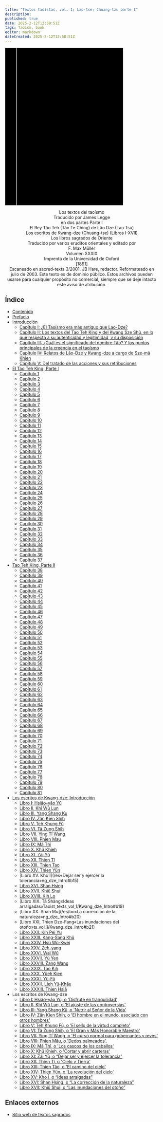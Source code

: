 ```yaml
---
title: "Textos taoístas, vol. 1; Lao-tse; Chuang-tzu parte I"
description: 
published: true
date: 2025-2-12T12:58:51Z
tags: Taoism, book
editor: markdown
dateCreated: 2025-2-12T12:58:51Z
---
```


<div class="urantiapedia-book-front urantiapedia-book-tao">
<svg xmlns="http://www.w3.org/2000/svg" width="102.6mm" height="136.8mm" viewBox="0 0 102.6 136.8" version="1.1">
	<g transform="translate(-7,-5)">
		<rect width="9.6" height="136.8" x="7" y="5" />
		<rect width="96.9" height="136.8" x="17" y="5" />
		<text style="font-size:5px" x="61" y="22">Lao Tzu, Chuang Tzu; Jame Legge (tr.)</text>
		<text style="font-size:4px" x="61" y="125">1891</text>
		<text style="font-size:9px" x="61" y="60">Textos taoístas</text>
		<text style="font-size:9px" x="61" y="70">Parte I (SBE 39)</text>
	</g>
</svg>
</div>

<p style="text-align:center;">
<span class="text-h3">Los textos del taoísmo</span><br>
<span class="text-h5">Traducido por James Legge</span><br>
en dos partes Parte I<br>
El Rey Tâo Teh (Tâo Te Ching) de Lâo Dze (Lao Tsu)<br>
Los escritos de Kwang-dze (Chuang-tse) (Libros I-XVII)<br>
Los libros sagrados de Oriente<br>
Traducido por varios eruditos orientales y editado por<br>
F. Max Müller<br>
Volumen XXXIX<br>
Imprenta de la Universidad de Oxford<br>
[1891]<br>
Escaneado en sacred-texts 3/2001. JB Hare, redactor. Reformateado en julio de 2003. Este texto es de dominio público. Estos archivos pueden usarse para cualquier propósito no comercial, siempre que se deje intacto este aviso de atribución.<br>
</p>


## Índice

- [Contenido](/es/book/Taoism/Taoist_texts_vol_1/Contents)
- [Prefacio](/es/book/Taoism/Taoist_texts_vol_1/Preface)
- Introducción
	- [Capítulo I: ¿El Taoísmo era más antiguo que Lao-Dze?](/es/book/Taoism/Taoist_texts_vol_1/Introduction_1)
	- [Capítulo II: Los textos del Tao Teh King y del Kwang Sze Shû, en lo que respecta a su autenticidad y legitimidad, y su disposición](/es/book/Taoism/Taoist_texts_vol_1/Introduction_2)
	- [Capítulo III: ¿Cuál es el significado del nombre Tâo? Y los puntos principales de la creencia en el taoísmo](/es/book/Taoism/Taoist_texts_vol_1/Introduction_3)
	- [Capítulo IV: Relatos de Lâo-Dze y Kwang-dze a cargo de Sze-mâ Khien](/es/book/Taoism/Taoist_texts_vol_1/Introduction_4)
	- [Capítulo V: Del tratado de las acciones y sus retribuciones](/es/book/Taoism/Taoist_texts_vol_1/Introduction_5)
- [El Tao Teh King, Parte I](/es/book/Taoism/Taoist_texts_vol_1/The_Tao_Teh_King_Part_1)
	- [Capítulo 1](/es/book/Taoism/Taoist_texts_vol_1/The_Tao_Teh_King_Part_1#c1)
	- [Capítulo 2](/es/book/Taoism/Taoist_texts_vol_1/The_Tao_Teh_King_Part_1#c2)
	- [Capítulo 3](/es/book/Taoism/Taoist_texts_vol_1/The_Tao_Teh_King_Part_1#c3)
	- [Capítulo 4](/es/book/Taoism/Taoist_texts_vol_1/The_Tao_Teh_King_Part_1#c4)
	- [Capítulo 5](/es/book/Taoism/Taoist_texts_vol_1/The_Tao_Teh_King_Part_1#c5)
	- [Capítulo 6](/es/book/Taoism/Taoist_texts_vol_1/The_Tao_Teh_King_Part_1#c6)
	- [Capítulo 7](/es/book/Taoism/Taoist_texts_vol_1/The_Tao_Teh_King_Part_1#c7)
	- [Capítulo 8](/es/book/Taoism/Taoist_texts_vol_1/The_Tao_Teh_King_Part_1#c8)
	- [Capítulo 9](/es/book/Taoism/Taoist_texts_vol_1/The_Tao_Teh_King_Part_1#c9)
	- [Capítulo 10](/es/book/Taoism/Taoist_texts_vol_1/The_Tao_Teh_King_Part_1#c10)
	- [Capítulo 11](/es/book/Taoism/Taoist_texts_vol_1/The_Tao_Teh_King_Part_1#c11)
	- [Capítulo 12](/es/book/Taoism/Taoist_texts_vol_1/The_Tao_Teh_King_Part_1#c12)
	- [Capítulo 13](/es/book/Taoism/Taoist_texts_vol_1/The_Tao_Teh_King_Part_1#c13)
	- [Capítulo 14](/es/book/Taoism/Taoist_texts_vol_1/The_Tao_Teh_King_Part_1#c14)
	- [Capítulo 15](/es/book/Taoism/Taoist_texts_vol_1/The_Tao_Teh_King_Part_1#c15)
	- [Capítulo 16](/es/book/Taoism/Taoist_texts_vol_1/The_Tao_Teh_King_Part_1#c16)
	- [Capítulo 17](/es/book/Taoism/Taoist_texts_vol_1/The_Tao_Teh_King_Part_1#c17)
	- [Capítulo 18](/es/book/Taoism/Taoist_texts_vol_1/The_Tao_Teh_King_Part_1#c18)
	- [Capítulo 19](/es/book/Taoism/Taoist_texts_vol_1/The_Tao_Teh_King_Part_1#c19)
	- [Capítulo 20](/es/book/Taoism/Taoist_texts_vol_1/The_Tao_Teh_King_Part_1#c20)
	- [Capítulo 21](/es/book/Taoism/Taoist_texts_vol_1/The_Tao_Teh_King_Part_1#c21)
	- [Capítulo 22](/es/book/Taoism/Taoist_texts_vol_1/The_Tao_Teh_King_Part_1#c22)
	- [Capítulo 23](/es/book/Taoism/Taoist_texts_vol_1/The_Tao_Teh_King_Part_1#c23)
	- [Capítulo 24](/es/book/Taoism/Taoist_texts_vol_1/The_Tao_Teh_King_Part_1#c24)
	- [Capítulo 25](/es/book/Taoism/Taoist_texts_vol_1/The_Tao_Teh_King_Part_1#c25)
	- [Capítulo 26](/es/book/Taoism/Taoist_texts_vol_1/The_Tao_Teh_King_Part_1#c26)
	- [Capítulo 27](/es/book/Taoism/Taoist_texts_vol_1/The_Tao_Teh_King_Part_1#c27)
	- [Capítulo 28](/es/book/Taoism/Taoist_texts_vol_1/The_Tao_Teh_King_Part_1#c28)
	- [Capítulo 29](/es/book/Taoism/Taoist_texts_vol_1/The_Tao_Teh_King_Part_1#c29)
	- [Capítulo 30](/es/book/Taoism/Taoist_texts_vol_1/The_Tao_Teh_King_Part_1#c30)
	- [Capítulo 31](/es/book/Taoism/Taoist_texts_vol_1/The_Tao_Teh_King_Part_1#c31)
	- [Capítulo 32](/es/book/Taoism/Taoist_texts_vol_1/The_Tao_Teh_King_Part_1#c32)
	- [Capítulo 33](/es/book/Taoism/Taoist_texts_vol_1/The_Tao_Teh_King_Part_1#c33)
	- [Capítulo 34](/es/book/Taoism/Taoist_texts_vol_1/The_Tao_Teh_King_Part_1#c34)
	- [Capítulo 35](/es/book/Taoism/Taoist_texts_vol_1/The_Tao_Teh_King_Part_1#c35)
	- [Capítulo 36](/es/book/Taoism/Taoist_texts_vol_1/The_Tao_Teh_King_Part_1#c36)
	- [Capítulo 37](/es/book/Taoism/Taoist_texts_vol_1/The_Tao_Teh_King_Part_1#c37)
- [Tao Teh King, Parte II](/es/book/Taoism/Taoist_texts_vol_1/The_Tao_Teh_King_Part_2)
	- [Capítulo 38](/es/book/Taoism/Taoist_texts_vol_1/The_Tao_Teh_King_Part_2#c38)
	- [Capítulo 39](/es/book/Taoism/Taoist_texts_vol_1/The_Tao_Teh_King_Part_2#c39)
	- [Capítulo 40](/es/book/Taoism/Taoist_texts_vol_1/The_Tao_Teh_King_Part_2#c40)
	- [Capítulo 41](/es/book/Taoism/Taoist_texts_vol_1/The_Tao_Teh_King_Part_2#c41)
	- [Capítulo 42](/es/book/Taoism/Taoist_texts_vol_1/The_Tao_Teh_King_Part_2#c42)
	- [Capítulo 43](/es/book/Taoism/Taoist_texts_vol_1/The_Tao_Teh_King_Part_2#c43)
	- [Capítulo 44](/es/book/Taoism/Taoist_texts_vol_1/The_Tao_Teh_King_Part_2#c44)
	- [Capítulo 45](/es/book/Taoism/Taoist_texts_vol_1/The_Tao_Teh_King_Part_2#c45)
	- [Capítulo 46](/es/book/Taoism/Taoist_texts_vol_1/The_Tao_Teh_King_Part_2#c46)
	- [Capítulo 47](/es/book/Taoism/Taoist_texts_vol_1/The_Tao_Teh_King_Part_2#c47)
	- [Capítulo 48](/es/book/Taoism/Taoist_texts_vol_1/The_Tao_Teh_King_Part_2#c48)
	- [Capítulo 49](/es/book/Taoism/Taoist_texts_vol_1/The_Tao_Teh_King_Part_2#c49)
	- [Capítulo 50](/es/book/Taoism/Taoist_texts_vol_1/The_Tao_Teh_King_Part_2#c50)
	- [Capítulo 51](/es/book/Taoism/Taoist_texts_vol_1/The_Tao_Teh_King_Part_2#c51)
	- [Capítulo 52](/es/book/Taoism/Taoist_texts_vol_1/The_Tao_Teh_King_Part_2#c52)
	- [Capítulo 53](/es/book/Taoism/Taoist_texts_vol_1/The_Tao_Teh_King_Part_2#c53)
	- [Capítulo 54](/es/book/Taoism/Taoist_texts_vol_1/The_Tao_Teh_King_Part_2#c54)
	- [Capítulo 55](/es/book/Taoism/Taoist_texts_vol_1/The_Tao_Teh_King_Part_2#c55)
	- [Capítulo 56](/es/book/Taoism/Taoist_texts_vol_1/The_Tao_Teh_King_Part_2#c56)
	- [Capítulo 57](/es/book/Taoism/Taoist_texts_vol_1/The_Tao_Teh_King_Part_2#c57)
	- [Capítulo 58](/es/book/Taoism/Taoist_texts_vol_1/The_Tao_Teh_King_Part_2#c58)
	- [Capítulo 59](/es/book/Taoism/Taoist_texts_vol_1/The_Tao_Teh_King_Part_2#c59)
	- [Capítulo 60](/es/book/Taoism/Taoist_texts_vol_1/The_Tao_Teh_King_Part_2#c60)
	- [Capítulo 61](/es/book/Taoism/Taoist_texts_vol_1/The_Tao_Teh_King_Part_2#c61)
	- [Capítulo 62](/es/book/Taoism/Taoist_texts_vol_1/The_Tao_Teh_King_Part_2#c62)
	- [Capítulo 63](/es/book/Taoism/Taoist_texts_vol_1/The_Tao_Teh_King_Part_2#c63)
	- [Capítulo 64](/es/book/Taoism/Taoist_texts_vol_1/The_Tao_Teh_King_Part_2#c64)
	- [Capítulo 65](/es/book/Taoism/Taoist_texts_vol_1/The_Tao_Teh_King_Part_2#c65)
	- [Capítulo 66](/es/book/Taoism/Taoist_texts_vol_1/The_Tao_Teh_King_Part_2#c66)
	- [Capítulo 67](/es/book/Taoism/Taoist_texts_vol_1/The_Tao_Teh_King_Part_2#c67)
	- [Capítulo 68](/es/book/Taoism/Taoist_texts_vol_1/The_Tao_Teh_King_Part_2#c68)
	- [Capítulo 69](/es/book/Taoism/Taoist_texts_vol_1/The_Tao_Teh_King_Part_2#c69)
	- [Capítulo 70](/es/book/Taoism/Taoist_texts_vol_1/The_Tao_Teh_King_Part_2#c70)
	- [Capítulo 71](/es/book/Taoism/Taoist_texts_vol_1/The_Tao_Teh_King_Part_2#c71)
	- [Capítulo 72](/es/book/Taoism/Taoist_texts_vol_1/The_Tao_Teh_King_Part_2#c72)
	- [Capítulo 73](/es/book/Taoism/Taoist_texts_vol_1/The_Tao_Teh_King_Part_2#c73)
	- [Capítulo 74](/es/book/Taoism/Taoist_texts_vol_1/The_Tao_Teh_King_Part_2#c74)
	- [Capítulo 75](/es/book/Taoism/Taoist_texts_vol_1/The_Tao_Teh_King_Part_2#c75)
	- [Capítulo 76](/es/book/Taoism/Taoist_texts_vol_1/The_Tao_Teh_King_Part_2#c76)
	- [Capítulo 77](/es/book/Taoism/Taoist_texts_vol_1/The_Tao_Teh_King_Part_2#c77)
	- [Capítulo 78](/es/book/Taoism/Taoist_texts_vol_1/The_Tao_Teh_King_Part_2#c78)
	- [Capítulo 79](/es/book/Taoism/Taoist_texts_vol_1/The_Tao_Teh_King_Part_2#c79)
	- [Capítulo 80](/es/book/Taoism/Taoist_texts_vol_1/The_Tao_Teh_King_Part_2#c80)
	- [Capítulo 81](/es/book/Taoism/Taoist_texts_vol_1/The_Tao_Teh_King_Part_2#c81)
- [Los escritos de Kwang-dze: Introducción](/es/book/Taoism/Taoist_texts_vol_1/Kwang_dze_Intro)
	- [Libro I: Hsiâo-yâo Yû](/es/book/Taoism/Taoist_texts_vol_1/Kwang_dze_Intro#b1)
	- [Libro II. Khî Wû Lun](/es/book/Taoism/Taoist_texts_vol_1/Kwang_dze_Intro#b2)
	- [Libro III. Yang Shang Ku](/es/book/Taoism/Taoist_texts_vol_1/Kwang_dze_Intro#b3)
	- [Libro IV. Zän Kien Shih](/es/book/Taoism/Taoist_texts_vol_1/Kwang_dze_Intro#b4)
	- [Libro V. Teh Khung Fû](/es/book/Taoism/Taoist_texts_vol_1/Kwang_dze_Intro#b5)
	- [Libro VI. Tâ Zung Shih](/es/book/Taoism/Taoist_texts_vol_1/Kwang_dze_Intro#b6)
	- [Libro VII. Ying Tî Wang](/es/book/Taoism/Taoist_texts_vol_1/Kwang_dze_Intro#b7)
	- [Libro VIII. Phien Mau](/es/book/Taoism/Taoist_texts_vol_1/Kwang_dze_Intro#b8)
	- [Libro IX: Mâ Thî](/es/book/Taoism/Taoist_texts_vol_1/Kwang_dze_Intro#b9)
	- [Libro X. Khü Khieh](/es/book/Taoism/Taoist_texts_vol_1/Kwang_dze_Intro#b10)
	- [Libro XI. Zâi Yû](/es/book/Taoism/Taoist_texts_vol_1/Kwang_dze_Intro#b11)
	- [Libro XII. Thien Tî](/es/book/Taoism/Taoist_texts_vol_1/Kwang_dze_Intro#b12)
	- [Libro XIII. Thien Tao](/es/book/Taoism/Taoist_texts_vol_1/Kwang_dze_Intro#b13)
	- [Libro XIV. Thien Yün](/es/book/Taoism/Taoist_texts_vol_1/Kwang_dze_Intro#b14)
	- [Libro XV. Kho Î](/es«Dejar ser y ejercer la tolerancia»ng_dze_Intro#b15)
	- [Libro XVI. Shan Hsing](/es/book/Taoism/Taoist_texts_vol_1/Kwang_dze_Intro#b16)
	- [Libro XVII. Khiû Shui](/es/book/Taoism/Taoist_texts_vol_1/Kwang_dze_Intro#b17)
	- [Libro XVIII. Kih Lo](/es/book/Taoism/Taoist_texts_vol_1/Kwang_dze_Intro#b18)
	- [Libro XIX. Tâ Shäng«Ideas arraigadas»Taoist_texts_vol_1/Kwang_dze_Intro#b19)
	- [Libro XX. Shan Mu](/es/bo«La corrección de la naturaleza»ng_dze_Intro#b20)
	- [Libro XXI, Thien Dze-Fang«Las inundaciones del otoño»ts_vol_1/Kwang_dze_Intro#b21)
	- [Libro XXII. Kih Pei Yu](/es/book/Taoism/Taoist_texts_vol_1/Kwang_dze_Intro#b22)
	- [Libro XXIII. Käng-Sang Khû](/es/book/Taoism/Taoist_texts_vol_1/Kwang_dze_Intro#b23)
	- [Libro XXIV. Hsü Wû-Kwei](/es/book/Taoism/Taoist_texts_vol_1/Kwang_dze_Intro#b24)
	- [Libro XXV. Zeh-yang](/es/book/Taoism/Taoist_texts_vol_1/Kwang_dze_Intro#b25)
	- [Libro XXVI. Wai Wû](/es/book/Taoism/Taoist_texts_vol_1/Kwang_dze_Intro#b26)
	- [Libro XXVII. Yü Yen](/es/book/Taoism/Taoist_texts_vol_1/Kwang_dze_Intro#b27)
	- [Libro XXVIII. Zang Wang](/es/book/Taoism/Taoist_texts_vol_1/Kwang_dze_Intro#b28)
	- [Libro XXIX. Tao Kih](/es/book/Taoism/Taoist_texts_vol_1/Kwang_dze_Intro#b29)
	- [Libro XXX. Yüeh Kien](/es/book/Taoism/Taoist_texts_vol_1/Kwang_dze_Intro#b30)
	- [Libro XXXI. Yü-Fû](/es/book/Taoism/Taoist_texts_vol_1/Kwang_dze_Intro#b31)
	- [Libro XXXII. Lieh Yü-Khâu](/es/book/Taoism/Taoist_texts_vol_1/Kwang_dze_Intro#b32)
	- [Libro XXXIII. Thien Hsiâ](/es/book/Taoism/Taoist_texts_vol_1/Kwang_dze_Intro#b33)
- Los escritos de Kwang-dze
	- [Libro I: Hsiâo-yâo Yû, o 'Disfrute en tranquilidad'](/es/book/Taoism/Taoist_texts_vol_1/Kwang_dze_Book_1)
	- [Libro II: Khî Wû Lun, o 'El ajuste de las controversias'](/es/book/Taoism/Taoist_texts_vol_1/Kwang_dze_Book_2)
	- [Libro III: Yang Shang Kû, o 'Nutrir al Señor de la Vida'](/es/book/Taoism/Taoist_texts_vol_1/Kwang_dze_Book_3)
	- [Libro IV: Zän Kien Shih, o 'El hombre en el mundo, asociado con otros hombres'](/es/book/Taoism/Taoist_texts_vol_1/Kwang_dze_Book_4)
	- [Libro V: Teh Khung Fû, o ​​'El sello de la virtud completo'](/es/book/Taoism/Taoist_texts_vol_1/Kwang_dze_Book_5)
	- [Libro VI: Tâ Zung Shih, o 'El Gran y Más Honorable Maestro'](/es/book/Taoism/Taoist_texts_vol_1/Kwang_dze_Book_6)
	- [Libro VII: Ying Tî Wang, o 'El curso normal para gobernantes y reyes'](/es/book/Taoism/Taoist_texts_vol_1/Kwang_dze_Book_7)
	- [Libro VIII: Phien Mâu, o 'Dedos palmeados'.](/es/book/Taoism/Taoist_texts_vol_1/Kwang_dze_Book_8)
	- [Libro IX: Mâ Thî, o 'Los cascos de los caballos'](/es/book/Taoism/Taoist_texts_vol_1/Kwang_dze_Book_9)
	- [Libro X: Khü Khieh, o 'Cortar y abrir carteras'](/es/book/Taoism/Taoist_texts_vol_1/Kwang_dze_Book_10)
	- [Libro XI: Zâi Yû, o “Dejar ser y ejercer la tolerancia”](/es/book/Taoism/Taoist_texts_vol_1/Kwang_dze_Book_11)
	- [Libro XII: Thien Tî, o 'Cielo y Tierra'](/es/book/Taoism/Taoist_texts_vol_1/Kwang_dze_Book_12)
	- [Libro XIII: Thien Tâo, o 'El camino del cielo'](/es/book/Taoism/Taoist_texts_vol_1/Kwang_dze_Book_13)
	- [Libro XIV: Thien Yün, o 'La revolución del cielo'](/es/book/Taoism/Taoist_texts_vol_1/Kwang_dze_Book_14)
	- [Libro XV: Kho Î, o “Ideas arraigadas”](/es/book/Taoism/Taoist_texts_vol_1/Kwang_dze_Book_15)
	- [Libro XVI: Shan Hsing, o “La corrección de la naturaleza”](/es/book/Taoism/Taoist_texts_vol_1/Kwang_dze_Book_16)
	- [Libro XVII: Khiû Shui, o “Las inundaciones del otoño”](/es/book/Taoism/Taoist_texts_vol_1/Kwang_dze_Book_17)

## Enlaces externos

- [Sitio web de textos sagrados](https://sacred-texts.com/tao/sbe39/index.htm)
